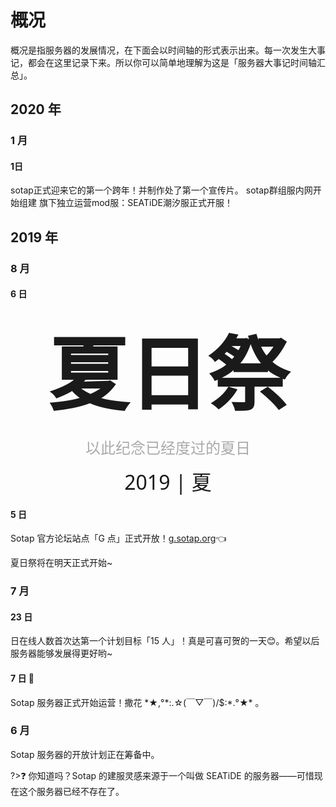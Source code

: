 # 概况

概况是指服务器的发展情况，在下面会以时间轴的形式表示出来。每一次发生大事记，都会在这里记录下来。所以你可以简单地理解为这是「服务器大事记时间轴汇总」。

## 2020 年

### 1 月

#### 1日
sotap正式迎来它的第一个跨年！并制作处了第一个宣传片。
sotap群组服内网开始组建
旗下独立运营mod服：SEATiDE潮汐服正式开服！

## 2019 年

### 8 月

#### 6 日

<div style="text-align: center;">
<span style="font-family: 'SimKai', '楷体', '楷体GB2312', '华文中宋', '新宋体', '宋体', serif; font-size: 128px; font-weight: bolder; text-align: center">夏日祭</span>

<span style="font-family: 'SimKai', '楷体', '楷体GB2312', '华文中宋', '新宋体', '宋体', serif;color: #aaa; font-size: 24px">以此纪念已经度过的夏日</span>

<span style="font-family: Segoe UI, 'SimKai', '楷体', '楷体GB2312', '华文中宋', '新宋体', '宋体', serif; font-size: 32px;">2019 | 夏</span>
</div>

#### 5 日

Sotap 官方论坛站点「G 点」正式开放！[g.sotap.org](//g.sotap.org)👈

夏日祭将在明天正式开始~

### 7 月

#### 23 日

日在线人数首次达第一个计划目标「15 人」！真是可喜可贺的一天😊。希望以后服务器能够发展得更好哟~

#### 7 日 🎉

Sotap 服务器正式开始运营！撒花 \*★,°\*:.☆(￣▽￣)/$:\*.°★\* 。

### 6 月

Sotap 服务器的开放计划正在筹备中。

?>❓ 你知道吗？Sotap 的建服灵感来源于一个叫做 SEATiDE 的服务器——可惜现在这个服务器已经不存在了。
